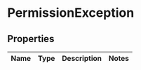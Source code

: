 
# PermissionException

## Properties
Name | Type | Description | Notes
------------ | ------------- | ------------- | -------------



